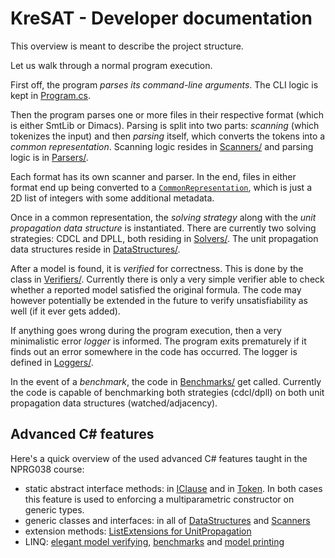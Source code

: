 # KreSAT - Developer documentation

This overview is meant to describe the project structure.

Let us walk through a normal program execution.

First off, the program *parses its command-line arguments*.
The CLI logic is kept in [Program.cs](./src/Kresat/Program.cs).

Then the program parses one or more files
in their respective format (which is either SmtLib or Dimacs).
Parsing is split into two parts: *scanning* (which tokenizes the input)
and then *parsing* itself, which converts the tokens into a *common representation*.
Scanning logic resides in [Scanners/](./src/Kresat/Scanners) and parsing logic
is in [Parsers/](./src/Kresat/Parsers).

Each format has its own scanner and parser.
In the end, files in either format end up being converted to
a [`CommonRepresentation`](./src/Kresat/Representations/CommonRepresentation.cs),
which is just a 2D list of integers with some additional metadata.

Once in a common representation, the *solving strategy* along with the
*unit propagation data structure* is instantiated.
There are currently two solving strategies: CDCL and DPLL, both residing in [Solvers/](./src/Kresat/Solvers).
The unit propagation data structures reside in [DataStructures/](./src/Kresat/DataStructures).

After a model is found, it is *verified* for correctness.
This is done by the class in [Verifiers/](./src/Kresat/Verifiers).
Currently there is only a very simple verifier able to check
whether a reported model satisfied the original formula.
The code may however potentially be extended in the future
to verify unsatisfiability as well
(if it ever gets added).

If anything goes wrong during the program execution,
then a very minimalistic error *logger* is informed.
The program exits prematurely if it finds out an error
somewhere in the code has occurred.
The logger is defined in [Loggers/](./src/Kresat/Loggers).

In the event of a *benchmark*, the code in [Benchmarks/](./src/Kresat/Benchmarks)
get called. Currently the code is capable of benchmarking both strategies (cdcl/dpll)
on both unit propagation data structures (watched/adjacency).

## Advanced C\# features
Here's a quick overview of the used advanced C\# features taught in the NPRG038 course:

- static abstract interface methods: in [IClause](./src/Kresat/DataStructures/IClause.cs) and in [Token](./src/Kresat/Scanners/Token.cs).
In both cases this feature is used to enforcing a multiparametric constructor on generic types.
- generic classes and interfaces: in all of [DataStructures](./src/Kresat/DataStructures) and [Scanners](./src/Scanners)
- extension methods: [ListExtensions for UnitPropagation](./src/Kresat/DataStructures/UnitPropagationDS.cs#L141-L158)
- LINQ: [elegant model verifying](./src/Kresat/Verifiers/Verifier.cs), [benchmarks](./src/Kresat/Benchmarks/UnitPropagation.cs) and [model printing](./src/Kresat/Solvers/Verdict.cs)
